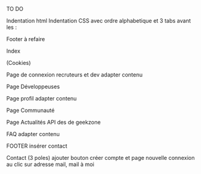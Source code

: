 TO DO

Indentation html
Indentation CSS avec ordre alphabetique et 3 tabs avant les :

Footer à refaire

Index
  <!-- Menu burger pour petits formats écrans JS -->
  <!-- adapter contenu -->
  (Cookies)

Page de connexion recruteurs et dev
  adapter contenu

Page Développeuses

Page profil
  adapter contenu

Page Communauté

Page Actualités
  API des de geekzone

FAQ
  adapter contenu

FOOTER
  insérer contact

Contact (3 poles)
    ajouter bouton créer compte et page nouvelle connexion
    au clic sur adresse mail, mail à moi

